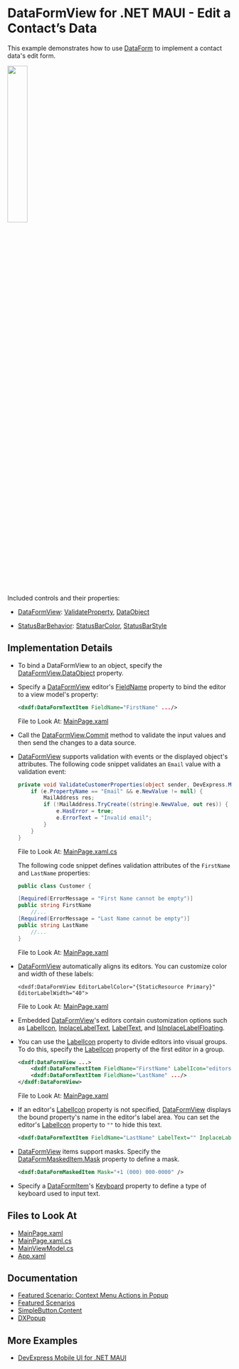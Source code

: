 # DataFormView for .NET MAUI - Edit a Contact’s Data

This example demonstrates how to use [DataForm](https://docs.devexpress.com/MAUI/DevExpress.Maui.DataForm.DataFormView) to implement a contact data's edit form.  

<img src="https://user-images.githubusercontent.com/12169834/228216536-48240713-be2f-45e7-9dda-dbf843682500.png" width="30%"/>

Included controls and their properties:

* [DataFormView](https://docs.devexpress.com/MAUI/DevExpress.Maui.DataForm.DataFormView): [ValidateProperty](https://docs.devexpress.com/MAUI/DevExpress.Maui.DataForm.DataFormView.ValidateProperty), [DataObject](https://docs.devexpress.com/MAUI/DevExpress.Maui.DataForm.DataFormView.DataObject)

* [StatusBarBehavior](https://learn.microsoft.com/en-us/dotnet/communitytoolkit/maui/behaviors/statusbar-behavior): [StatusBarColor](https://learn.microsoft.com/en-us/dotnet/communitytoolkit/maui/behaviors/statusbar-behavior?tabs=ios#using-the-statusbarbehavior), [StatusBarStyle](https://learn.microsoft.com/en-us/dotnet/communitytoolkit/maui/behaviors/statusbar-behavior?tabs=ios#using-the-statusbarbehavior)


## Implementation Details


* To bind a DataFormView to an object, specify the [DataFormView.DataObject](https://docs.devexpress.com/MAUI/DevExpress.Maui.DataForm.DataFormView.DataObject) property.
  
* Specify a [DataFormView](https://docs.devexpress.com/MAUI/DevExpress.Maui.DataForm.DataFormView) editor's [FieldName](https://docs.devexpress.com/MAUI/DevExpress.Maui.DataForm.DataFormItem.FieldName) property to bind the editor to a view model's property:

    ```xml
    <dxdf:DataFormTextItem FieldName="FirstName" .../>
    ```

    File to Look At: [MainPage.xaml](MainPage.xaml)

* Call the [DataFormView.Commit](https://docs.devexpress.com/MAUI/DevExpress.Maui.DataForm.DataFormView.Commit) method to validate the input values and then send the changes to a data source. 

* [DataFormView](https://docs.devexpress.com/MAUI/DevExpress.Maui.DataForm.DataFormView) supports validation with events or the displayed object's attributes. The following code snippet validates an `Email` value with a validation event:

    ```csharp
    private void ValidateCustomerProperties(object sender, DevExpress.Maui.DataForm.DataFormPropertyValidationEventArgs e) {
        if (e.PropertyName == "Email" && e.NewValue != null) {
            MailAddress res;
            if (!MailAddress.TryCreate((string)e.NewValue, out res)) {
                e.HasError = true;
                e.ErrorText = "Invalid email";
            }
        }
    }
    ```

    File to Look At: [MainPage.xaml.cs](MainPage.xaml.cs)

    The following code snippet defines validation attributes of the `FirstName` and `LastName` properties:

    ```csharp
    public class Customer {

    [Required(ErrorMessage = "First Name cannot be empty")]
    public string FirstName 
        //...
    [Required(ErrorMessage = "Last Name cannot be empty")]
    public string LastName 
        //...
    }
    ```

    File to Look At: [MainPage.xaml](MainPage.xaml)

* [DataFormView](https://docs.devexpress.com/MAUI/DevExpress.Maui.DataForm.DataFormView) automatically aligns its editors. You can customize color and width of these labels:

    ```xaml
    <dxdf:DataFormView EditorLabelColor="{StaticResource Primary}" EditorLabelWidth="40">
    ```

    File to Look At: [MainPage.xaml](MainPage.xaml)

* Embedded [DataFormView](https://docs.devexpress.com/MAUI/DevExpress.Maui.DataForm.DataFormView)'s editors contain customization options such as [LabelIcon](https://docs.devexpress.com/MAUI/DevExpress.Maui.DataForm.DataFormItem.LabelIcon), [InplaceLabelText](https://docs.devexpress.com/MAUI/DevExpress.Maui.DataForm.DataFormItem.InplaceLabelText), [LabelText](https://docs.devexpress.com/MAUI/DevExpress.Maui.DataForm.DataFormItem.LabelText), and [IsInplaceLabelFloating](https://docs.devexpress.com/MAUI/DevExpress.Maui.Editors.EditBase.IsLabelFloating).

* You can use the [LabelIcon](https://docs.devexpress.com/MAUI/DevExpress.Maui.DataForm.DataFormItem.LabelIcon) property to divide editors into visual groups. To do this, specify the [LabelIcon](https://docs.devexpress.com/MAUI/DevExpress.Maui.DataForm.DataFormItem.LabelIcon) property of the first editor in a group.


    ```xml
    <dxdf:DataFormView ...>
        <dxdf:DataFormTextItem FieldName="FirstName" LabelIcon="editorsname" .../>
        <dxdf:DataFormTextItem FieldName="LastName" .../>
    </dxdf:DataFormView>
    ```

    File to Look At: [MainPage.xaml](MainPage.xaml)

* If an editor's [LabelIcon](https://docs.devexpress.com/MAUI/DevExpress.Maui.DataForm.DataFormItem.LabelIcon) property is not specified, [DataFormView](https://docs.devexpress.com/MAUI/DevExpress.Maui.DataForm.DataFormView) displays the bound property's name in the editor's label area. You can set the editor's [LabelIcon](https://docs.devexpress.com/MAUI/DevExpress.Maui.DataForm.DataFormItem.LabelIcon) property to `""` to hide this text.

    ```xml
    <dxdf:DataFormTextItem FieldName="LastName" LabelText="" InplaceLabelText="Last Name" .../>
    ```
    
* [DataFormView](https://docs.devexpress.com/MAUI/DevExpress.Maui.DataForm.DataFormView) items support masks. Specify the [DataFormMaskedItem.Mask](https://docs.devexpress.com/MAUI/DevExpress.Maui.DataForm.DataFormMaskedItem.Mask) property to define a mask. 

    ```xml
    <dxdf:DataFormMaskedItem Mask="+1 (000) 000-0000" />
    ```
* Specify a [DataFormItem](https://docs.devexpress.com/MAUI/DevExpress.Maui.DataForm.DataFormItem)'s [Keyboard](https://docs.devexpress.com/MAUI/DevExpress.Maui.DataForm.DataFormTextItemBase.Keyboard) property to define a type of keyboard used to input text.

## Files to Look At

<!-- default file list -->
* [MainPage.xaml](MainPage.xaml)
* [MainPage.xaml.cs](MainPage.xaml.cs)
* [MainViewModel.cs](MainViewModel.cs)
* [App.xaml](App.xaml)
<!-- default file list end -->

## Documentation

* [Featured Scenario: Context Menu Actions in Popup](https://docs.devexpress.com/MAUI/404342)
* [Featured Scenarios](https://docs.devexpress.com/MAUI/404291)
* [SimpleButton.Content](https://docs.devexpress.com/MAUI/DevExpress.Maui.Controls.SimpleButton.Content)
* [DXPopup](https://docs.devexpress.com/MAUI/DevExpress.Maui.Controls.DXPopup)

## More Examples

* [DevExpress Mobile UI for .NET MAUI](https://github.com/DevExpress-Examples/maui-demo-app/)
